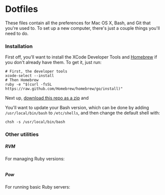 # Dotfiles

These files contain all the preferences for Mac OS X, Bash, and Git that you're used to. To set up a new computer, there's just a couple things you'll need to do.

### Installation

First off, you'll want to install the XCode Developer Tools and [Homebrew](http://brew.sh/) if you don't already have them. To get it, just run:

```
# First, the developer tools
xcode-select --install
# Then Homebrew
ruby -e "$(curl -fsSL https://raw.github.com/Homebrew/homebrew/go/install)"
```

Next up, [download this repo as a zip](https://github.com/rosszurowski/dotfiles/archive/master.zip) and 

You'll want to update your Bash version, which can be done by adding `/usr/local/bin/bash` to `/etc/shells`, and then change the default shell with:

```
chsh -s /usr/local/bin/bash
```

### Other utilities

##### RVM

For managing Ruby versions:

```

```

##### Pow

For running basic Ruby servers:

```

```